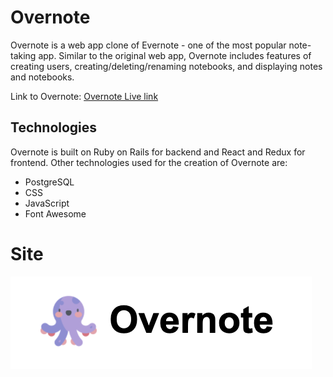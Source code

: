 
# Overnote 

<!-- ## [Overnote Live link](https://evernote-clone-fsp.herokuapp.com/#/) -->
Overnote is a web app clone of Evernote - one of the most popular note-taking app. Similar to the original web app, Overnote includes features of creating users, creating/deleting/renaming notebooks, and displaying notes and notebooks. 

Link to Overnote: [Overnote Live link](https://evernote-clone-fsp.herokuapp.com/#/) 

## Technologies

Overnote is built on Ruby on Rails for backend and React and Redux for frontend. Other technologies used for the creation of Overnote are: 
* PostgreSQL
* CSS
* JavaScript 
* Font Awesome


# Site

![alt_text](https://github.com/shinara03/Overnote/blob/master/app/assets/images/readMe/overnote.png?raw=true)




 <!-- With the base of Rails for backend and React and Redux for frontend,  -->